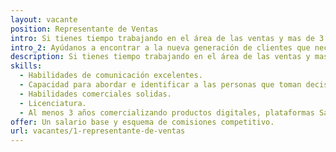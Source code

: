 ```yaml
---
layout: vacante
position: Representante de Ventas
intro: Si tienes tiempo trabajando en el área de las ventas y mas de 3 años de experiencia comercializando plataformas del modelo SaaS (Software as a Service), de preferencia en el ámbito de las Fintech en México, esta oportunidad es para ti.
intro_2: Ayúdanos a encontrar a la nueva generación de clientes que necesitan de nuestros servicios para digitalizar su negocio financiero.
description: Si tienes tiempo trabajando en el área de las ventas y mas de 3 años de experiencia comercializando plataformas del modelo SaaS (Software as a Service), de preferencia en el ámbito de las Fintech en México, esta oportunidad es para ti.
skills:
  - Habilidades de comunicación excelentes.
  - Capacidad para abordar e identificar a las personas que toman decisiones en los negocios..
  - Habilidades comerciales solidas.
  - Licenciatura.
  - Al menos 3 años comercializando productos digitales, plataformas SaaS o sistemas tecnológicos.
offer: Un salario base y esquema de comisiones competitivo.
url: vacantes/1-representante-de-ventas
---
```

